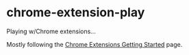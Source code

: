 # chrome-extension-play

Playing w/Chrome extensions...

Mostly following the [Chrome Extensions Getting Started][getting-started] page.

[getting-started]: https://developer.chrome.com/extensions/getstarted
